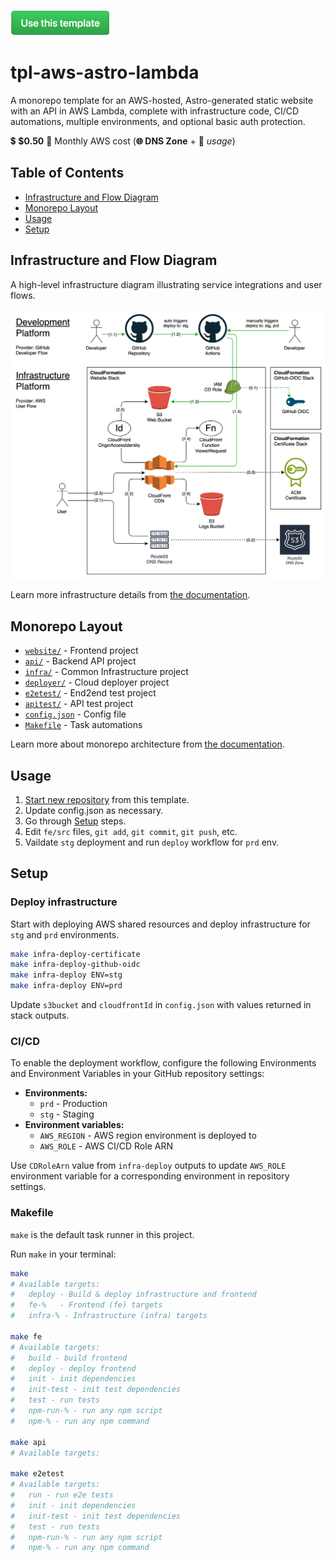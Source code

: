 [<img src="docs/assets/use-this-template-btn.png" width="160" />](https://github.com/new?template_name=tpl-aws-astro-lambda&template_owner=tsertkov)

# tpl-aws-astro-lambda

A monorepo template for an AWS-hosted, Astro-generated static website with an API in AWS Lambda, complete with infrastructure code, CI/CD automations, multiple environments, and optional basic auth protection.

💲 **$0.50** 🌟 Monthly AWS cost (**🌐 DNS Zone** + 🔧 *usage*)

## Table of Contents

- [Infrastructure and Flow Diagram](#infrastructure-and-flow-diagram)
- [Monorepo Layout](#monorepo-layout)
- [Usage](#usage)
- [Setup](#setup)

## Infrastructure and Flow Diagram

A high-level infrastructure diagram illustrating service integrations and user flows.

![Infrastructure Diagram](docs/assets/infra-diagram.svg)

Learn more infrastructure details from [the documentation](docs/infrastructure.md).

## Monorepo Layout

- [`website/`](/fe) - Frontend project
- [`api/`](/be) - Backend API project
- [`infra/`](/infra) - Common Infrastructure project
- [`deployer/`](/deployer) - Cloud deployer project
- [`e2etest/`](/e2etest) - End2end test project
- [`apitest/`](/apitest) - API test project
- [`config.json`](/config.json) - Config file
- [`Makefile`](/Makefile) - Task automations

Learn more about monorepo architecture from [the documentation](docs/monorepo.md).

## Usage

1. [Start new repository](https://github.com/new?template_name=tpl-aws-website&template_owner=tsertkov) from this template.
2. Update config.json as necessary.
3. Go through [Setup](#setup) steps.
4. Edit `fe/src` files, `git add`, `git commit`, `git push`, etc.
5. Vaildate `stg` deployment and run `deploy` workflow for `prd` env.

## Setup

### Deploy infrastructure

Start with deploying AWS shared resources and deploy infrastructure for `stg` and `prd` environments.

```sh
make infra-deploy-certificate
make infra-deploy-github-oidc
make infra-deploy ENV=stg
make infra-deploy ENV=prd
```

Update `s3bucket` and `cloudfrontId` in `config.json` with values returned in stack outputs.

### CI/CD

To enable the deployment workflow, configure the following Environments and Environment Variables in your GitHub repository settings:

- **Environments:**
  - `prd` - Production
  - `stg` - Staging
- **Environment variables:**
  - `AWS_REGION` - AWS region environment is deployed to
  - `AWS_ROLE` - AWS CI/CD Role ARN

Use `CDRoleArn` value from `infra-deploy` outputs to update `AWS_ROLE` environment variable for a corresponding environment in repository settings.

### Makefile

`make` is the default task runner in this project.

Run `make` in your terminal:

```sh
make
# Available targets:
#   deploy - Build & deploy infrastructure and frontend
#   fe-%   - Frontend (fe) targets
#   infra-% - Infrastructure (infra) targets

make fe
# Available targets:
#   build - build frontend
#   deploy - deploy frontend
#   init - init dependencies
#   init-test - init test dependencies
#   test - run tests
#   npm-run-% - run any npm script
#   npm-% - run any npm command

make api
# Available targets:

make e2etest
# Available targets:
#   run - run e2e tests
#   init - init dependencies
#   init-test - init test dependencies
#   test - run tests
#   npm-run-% - run any npm script
#   npm-% - run any npm command
```
